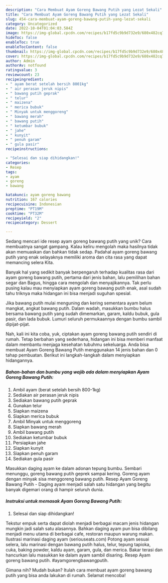 ```yaml
---
description: "Cara Membuat Ayam Goreng Bawang Putih yang Lezat Sekali"
title: "Cara Membuat Ayam Goreng Bawang Putih yang Lezat Sekali"
slug: 454-cara-membuat-ayam-goreng-bawang-putih-yang-lezat-sekali
category: Uncategorized
date: 2022-10-04T01:04:03.584Z
image: https://img-global.cpcdn.com/recipes/b17fd5c9b9d732e9/680x482cq70/ayam-goreng-bawang-putih-foto-resep-utama.jpg
hideToc: false
enableToc: true
enableTocContent: false
thumbnail: https://img-global.cpcdn.com/recipes/b17fd5c9b9d732e9/680x482cq70/ayam-goreng-bawang-putih-foto-resep-utama.jpg
cover: https://img-global.cpcdn.com/recipes/b17fd5c9b9d732e9/680x482cq70/ayam-goreng-bawang-putih-foto-resep-utama.jpg
author: Admin
authorAv: notfound
ratingvalue: 3
reviewcount: 23
recipeingredient:
- " ayam berat setelah bersih 8001kg"
- " air perasan jeruk nipis"
- " bawang putih geprak"
- " telur"
- " maizena"
- " merica bubuk"
- " Minyak untuk menggoreng"
- " bawang merah"
- " bawang putih"
- " ketumbar bubuk"
- " jahe"
- " kunyit"
- " penuh garam"
- " gula pasir"
recipeinstructions:

- "Selesai dan siap dihidangkan!"
categories:
- Resep
tags:
- ayam
- goreng
- bawang

katakunci: ayam goreng bawang 
nutrition: 167 calories
recipecuisine: Indonesian
preptime: "PT19M"
cooktime: "PT32M"
recipeyield: "2"
recipecategory: Dessert

---
```





Sedang mencari ide resep ayam goreng bawang putih yang unik? Cara membuatnya sangat gampang. Kalau keliru mengolah maka hasilnya tidak akan memuaskan dan bahkan tidak sedap. Padahal ayam goreng bawang putih yang enak selayaknya memiliki aroma dan cita rasa yang dapat memancing selera Kita.





Banyak hal yang sedikit banyak berpengaruh terhadap kualitas rasa dari ayam goreng bawang putih, pertama dari jenis bahan, lalu pemilihan bahan segar dan Bagus, hingga cara mengolah dan menyajikannya. Tak perlu pusing kalau mau menyiapkan ayam goreng bawang putih enak,      asal sudah tahu triknya maka hidangan ini bisa menjadi suguhan spesial.














Jika bawang putih mulai menguning dan kering sementara ayam belum mangkat, angkat bawang putih. Dalam wadah, masukkan bumbu halus bersama bawang putih yang sudah dimemarkan, garam, kaldu bubuk, gula pasir, dan lada bubuk. Lumuri seluruh permukaannya dengan bumbu sambil dipijat-pijat.






Nah, kali ini kita coba, yuk, ciptakan ayam goreng bawang putih sendiri di rumah. Tetap berbahan yang sederhana, hidangan ini bisa memberi manfaat dalam membantu menjaga kesehatan tubuhmu sekeluarga. Anda bisa membuat Ayam Goreng Bawang Putih menggunakan 14 jenis bahan dan 0 tahap pembuatan. Berikut ini langkah-langkah dalam menyiapkan hidangannya.

<!--inarticleads1-->

##### Bahan-bahan dan bumbu yang wajib ada dalam menyiapkan Ayam Goreng Bawang Putih:

1. Ambil  ayam (berat setelah bersih 800-1kg)
1. Sediakan  air perasan jeruk nipis
1. Sediakan  bawang putih geprak
1. Gunakan  telur
1. Siapkan  maizena
1. Siapkan  merica bubuk
1. Ambil  Minyak untuk menggoreng
1. Siapkan  bawang merah
1. Ambil  bawang putih
1. Sediakan  ketumbar bubuk
1. Persiapkan  jahe
1. Siapkan  kunyit
1. Siapkan  penuh garam
1. Sediakan  gula pasir


Masukkan daging ayam ke dalam adonan tepung bumbu. Sembari menunggu, goreng bawang putih geprek sampai kering. Goreng ayam dengan minyak sisa menggoreng bawang putih. Resep Ayam Goreng Bawang Putih - Daging ayam menjadi salah satu hidangan yang begitu banyak digemari orang di hampir seluruh dunia. 

<!--inarticleads2-->

##### Instruksi untuk memasak Ayam Goreng Bawang Putih:


1. Selesai dan siap dihidangkan!

Tekstur empuk serta dapat diolah menjadi berbagai macam jenis hidangan mungkin jadi salah satu alasannya. Bahkan daging ayam pun bisa dibilang menjadi menu utama di berbagai cafe, restoran maupun warung makan. Ilustrasi marinasi daging ayam (seriouseats.com) Potong ayam sesuai selera, lalu marinasi dengan bawang putih halus, telur, tepung tapioka, cuka, baking powder, kaldu ayam, garam, gula, dan merica. Bakar terasi dan hancurkan lalu masukkan ke dalam ayam sambil disaring. Resep Ayam goreng bawang putih. #ayamgorengbawangputih. 

Gimana nih? Mudah bukan? Itulah cara membuat ayam goreng bawang putih yang bisa anda lakukan di rumah. Selamat mencoba!

